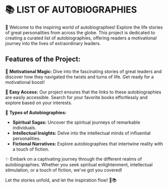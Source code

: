 # 📚 LIST OF AUTOBIOGRAPHIES

🌟 Welcome to the inspiring world of autobiographies! Explore the life stories of great personalities from across the globe. This project is dedicated to creating a curated list of autobiographies, offering readers a motivational journey into the lives of extraordinary leaders.

## Features of the Project:

🚀 **Motivational Magic:** Dive into the fascinating stories of great leaders and discover how they navigated the twists and turns of life. Get ready for a motivational boost!

🔗 **Easy Access:** Our project ensures that the links to these autobiographies are easily accessible. Search for your favorite books effortlessly and explore based on your interests.

📖 **Types of Autobiographies:**
- **Spiritual Sagas:** Uncover the spiritual journeys of remarkable individuals.
- **Intellectual Insights:** Delve into the intellectual minds of influential personalities.
- **Fictional Narratives:** Explore autobiographies that intertwine reality with a touch of fiction.

✨ Embark on a captivating journey through the different realms of autobiographies. Whether you seek spiritual enlightenment, intellectual stimulation, or a touch of fiction, we've got you covered!

Let the stories unfold, and let the inspiration flow! 🌈📚

